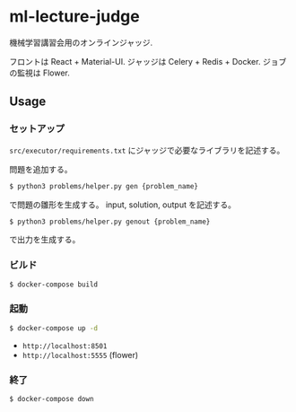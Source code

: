 # ml-lecture-judge

機械学習講習会用のオンラインジャッジ.

フロントは React + Material-UI.
ジャッジは Celery + Redis + Docker. 
ジョブの監視は Flower. 

## Usage

### セットアップ

`src/executor/requirements.txt` にジャッジで必要なライブラリを記述する。

問題を追加する。

```bash
$ python3 problems/helper.py gen {problem_name}
```

で問題の雛形を生成する。 input, solution, output を記述する。

```bash
$ python3 problems/helper.py genout {problem_name}
```

で出力を生成する。


### ビルド

```bash
$ docker-compose build
```

### 起動

```bash
$ docker-compose up -d
```

- `http://localhost:8501`
- `http://localhost:5555` (flower)


### 終了

```bash
$ docker-compose down
```
